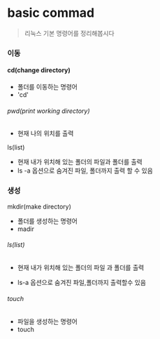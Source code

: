 # basic commad

> 리눅스 기본 명령어를 정리해봅시다



### 이동

#### cd(change directory)

- 폴더를 이동하는 명령어
- 'cd' <directory name>



###### pwd(print working directory)

- 현재 나의 위치를 출력



ls(list)

- 현재 내가 위치해 있는 폴더의 파일과 폴더를 출력
- ls -a 옵션으로 숨겨진 파일, 폴더까지 출력 할 수 있음

### 생성

mkdir(make directory)

- 폴더를 생성하는 명령어
- madir <directory name>

###### ls(list)

- 현재 내가 위치해 있는 폴더의 파일 과 폴더를 출력

- ls-a 옵션으로 숨겨진 파일,폴더까지 출력할수 있음



###### touch

- 파일을 생성하는 명령어
- touch <file name>